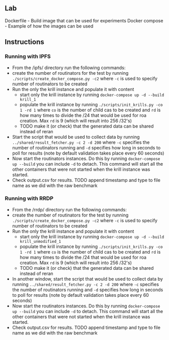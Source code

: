 ## Lab

Dockerfile - Build image that can be used for experiments
Docker compose - Example of how the images can be used

## Instructions

### Running with IPFS
- From the /ipfs/ directory run the following commands:
- create the number of routinators for the test by running `./scripts/create_docker_compose.py -c2` where `-c` is used to specify number of routinators to be created
- Run the only the krill instance and populate it with content
  - start only the krill instance by running `docker-compose up -d --build krill_1`
  - populate the krill instance by running `./scripts/init_krills.py -co 1 -rd 1` where `co` is the number of child cas to be created and `rd` is how many times to divide the \/24 that would be used for roa creation. Max `rd` is 9 (which will result into 256 /32's)
  - TODO make it (or check) that the generated data can be shared instead of reran
- Start the script that would be used to collect data by running `../shared/result_fetcher.py -c 2 -d 200` where `-c` specifies the number of routinators running and `-d` specifies how long in seconds to poll for results (note by default validation takes place every 60 seconds)
- Now start the routinators instances. Do this by running `docker-compose up --build` you can include `-d` to detach. This command will start all the other containers that were not started when the krill instance was started.
- Check output.csv for results. TODO append timestamp and type to file name as we did with the raw benchmark

### Running with RRDP
- From the /rrdp/ directory run the following commands:
- create the number of routinators for the test by running `./scripts/create_docker_compose.py -c2` where `-c` is used to specify number of routinators to be created
- Run the only the krill instance and populate it with content
  - start only the krill instance by running `docker-compose up -d --build krill_unmodified_1`
  - populate the krill instance by running `./scripts/init_krills.py -co 1 -rd 1` where `co` is the number of child cas to be created and `rd` is how many times to divide the \/24 that would be used for roa creation. Max `rd` is 9 (which will result into 256 /32's)
  - TODO make it (or check) that the generated data can be shared instead of reran
- In another window, start the script that would be used to collect data by running `../shared/result_fetcher.py -c 2 -d 200` where `-c` specifies the number of routinators running and `-d` specifies how long in seconds to poll for results (note by default validation takes place every 60 seconds)
- Now start the routinators instances. Do this by running `docker-compose up --build` you can include `-d` to detach. This command will start all the other containers that were not started when the krill instance was started.
- Check output.csv for results. TODO append timestamp and type to file name as we did with the raw benchmark



